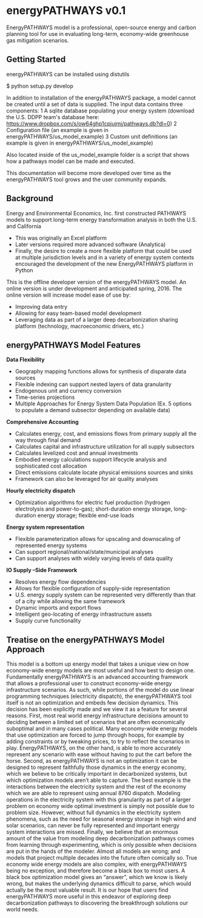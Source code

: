 # energyPATHWAYS v0.1
EnergyPATHWAYS model is a professional, open-source energy and carbon planning tool for use in evaluating long-term, economy-wide greenhouse gas mitigation scenarios.

## Getting Started

energyPATHWAYS can be installed using distutils

$ python setup.py develop

In addition to installation of the energyPATHWAYS package, a model cannot be created until a set of data is supplied. The input data contains three components:
1 A sqlite database populating your energy system (download the U.S. DDPP team's database here: <https://www.dropbox.com/s/ow64ghp1cpjujmi/pathways.db?dl=0>)
2 Configuration file (an example is given in energyPATHWAYS/us_model_example)
3 Custom unit definitions (an example is given in energyPATHWAYS/us_model_example)

Also located inside of the us_model_example folder is a script that shows how a pathways model can be made and executed.

This documentation will become more developed over time as the energyPATHWAYS tool grows and the user community expands.

## Background

Energy and Environmental Economics, Inc. first constructed PATHWAYS models to support long-term energy transformation analysis in both the U.S. and California
- This was originally an Excel platform
- Later versions required more advanced software (Analytica)
- Finally, the desire to create a more flexible platform that could be used at multiple jurisdiction levels and in a variety of energy system contexts encouraged the development of the new EnergyPATHWAYS platform in Python

This is the offline developer version of the energyPATHWAYS model. An online version is under development and anticipated spring, 2016.
The online version will increase model ease of use by:
- Improving data entry
- Allowing for easy team-based model development
- Leveraging data as part of a larger deep decarbonization sharing platform (technology, macroeconomic drivers, etc.)

## energyPATHWAYS Model Features

**Data Flexibility**
- Geography mapping functions allows for synthesis of disparate data sources
- Flexible indexing can support nested layers of data granularity
- Endogenous unit and currency conversion
- Time-series projections
- Multiple Approaches for Energy System Data Population (Ex. 5 options to populate a demand subsector depending on available data)

**Comprehensive Accounting**
- Calculates energy, cost, and emissions flows from primary supply all the way through final demand
- Calculates capital and infrastructure utilization for all supply subsectors
- Calculates levelized cost and annual investments
- Embodied energy calculations support lifecycle analysis and sophisticated cost allocation
- Direct emissions calculate locate physical emissions sources and sinks
- Framework can also be leveraged for air quality analyses

**Hourly electricity dispatch**
- Optimization algorithms for electric fuel production (hydrogen electrolysis and power-to-gas); short-duration energy storage, long-duration energy storage; flexible end-use loads

**Energy system representation**
- Flexible parameterization allows for upscaling and downscaling of represented energy systems
- Can support regional/national/state/municipal analyses
- Can support analyses with widely varying levels of data quality

**IO Supply –Side Framework**
- Resolves energy flow dependencies
- Allows for flexible configuration of supply-side representation 
- U.S. energy supply system can be represented very differently than that of a city while allowing the same framework
- Dynamic imports and export flows
- Intelligent geo-locating of energy infrastructure assets
- Supply curve functionality

## Treatise on the energyPATHWAYS Model Approach

This model is a bottom up energy model that takes a unique view on how economy-wide energy models are most useful and how best to design one. Fundamentally energyPATHWAYS is an advanced accounting framework that allows a professional user to construct economy-wide energy infrastructure scenarios. As such, while portions of the model do use linear programming techniques (electricity dispatch), the energyPATHWAYS tool itself is not an optimization and embeds few decision dynamics. This decision has been explicitly made and we view it as a feature for several reasons.
First, most real world energy infrastructure decisions amount to deciding between a limited set of scenarios that are often economically suboptimal and in many cases political. Many economy-wide energy models that use optimization are forced to jump through hoops, for example by adding constraints or by tweaking prices, to try to reflect the scenarios in play. EnergyPATHWAYS, on the other hand, is able to more accurately represent any scenario with ease without having to put the cart before the horse.
Second, as energyPATHWAYS is not an optimization it can be designed to represent faithfully those dynamics in the energy economy, which we believe to be critically important in decarbonized systems, but which optimization models aren’t able to capture. The best example is the interactions between the electricity system and the rest of the economy which we are able to represent using annual 8760 dispatch. Modeling operations in the electricity system with this granularity as part of a larger problem on economy wide optimal investment is simply not possible due to problem size. However, without full dynamics in the electricity system phenomena, such as the need for seasonal energy storage in high wind and solar scenarios, can never be fully represented and important energy system interactions are missed.
Finally, we believe that an enormous amount of the value from modeling deep decarbonization pathways comes from learning through experimenting, which is only possible when decisions are put in the hands of the modeler. Almost all models are wrong; and models that project multiple decades into the future often comically so. True economy wide energy models are also complex, with energyPATHWAYS being no exception, and therefore become a black box to most users. A black box optimization model gives an “answer”, which we know is likely wrong, but makes the underlying dynamics difficult to parse, which would actually be the most valuable result. It is our hope that users find energyPATHWAYS more useful in this endeavor of exploring deep decarbonization pathways to discovering the breakthrough solutions our world needs.
